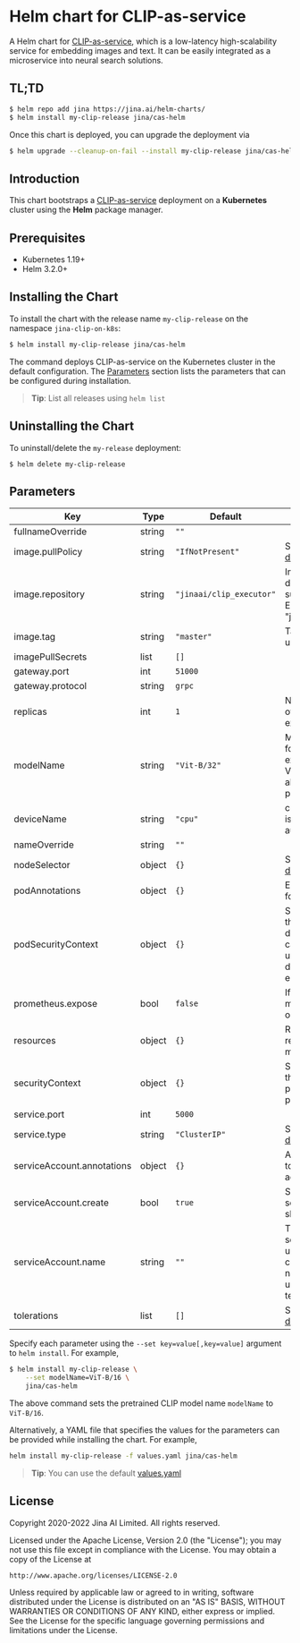 # Helm chart for CLIP-as-service

A Helm chart for [CLIP-as-service](https://clip-as-service.jina.ai/), which is 
a low-latency high-scalability service for embedding images and text. 
It can be easily integrated as a microservice into neural search solutions.


## TL;TD

```bash
$ helm repo add jina https://jina.ai/helm-charts/
$ helm install my-clip-release jina/cas-helm
```

Once this chart is deployed, you can upgrade the deployment via 

```bash
$ helm upgrade --cleanup-on-fail --install my-clip-release jina/cas-helm
```

## Introduction

This chart bootstraps a [CLIP-as-service](https://clip-as-service.jina.ai/) deployment on a **Kubernetes** cluster 
using the **Helm** package manager.

## Prerequisites

- Kubernetes 1.19+
- Helm 3.2.0+

## Installing the Chart

To install the chart with the release name `my-clip-release` on the namespace `jina-clip-on-k8s`:

```bash
$ helm install my-clip-release jina/cas-helm
```

The command deploys CLIP-as-service on the Kubernetes cluster in the default configuration. The [Parameters](#parameters) section lists the parameters that can be configured during installation.

> **Tip**: List all releases using `helm list`

## Uninstalling the Chart

To uninstall/delete the `my-release` deployment:

```console
$ helm delete my-clip-release
```

## Parameters

| Key                        | Type   | Default                  | Description                                                                                                                   |
|----------------------------|--------|--------------------------|-------------------------------------------------------------------------------------------------------------------------------|
| fullnameOverride           | string | `""`                     |                                                                                                                               |
| image.pullPolicy           | string | `"IfNotPresent"`         | See [the kubernetes docs](https://kubernetes.io/docs/concepts/containers/images/#image-pull-policy)                           |
| image.repository           | string | `"jinaai/clip_executor"` | Image to use for deploying, must support ENTRYPOINT[ "jina", "executor" ]                                                     |
| image.tag                  | string | `"master"`               | Tag of the image to use                                                                                                       |
| imagePullSecrets           | list   | `[]`                     |                                                                                                                               |
| gateway.port               | int    | `51000`                  |                                                                                                                               |
| gateway.protocol           | string | `grpc`                   |                                                                                                                               |
| replicas                   | int    | `1`                      | Number of replicas of clip inference executor to serve                                                                        |
| modelName                  | string | `"Vit-B/32"`              | Model name to use for inference execut, default is ViT-B/32. Support all OpenAI released pretrained models                    |
| deviceName                 | string | `"cpu"`                  | cuda or cpu. Default is None means auto-detect.                                                                               |
| nameOverride               | string | `""`                     |                                                                                                                               |
| nodeSelector               | object | `{}`                     | See [the Kubernetes docs](https://kubernetes.io/docs/concepts/scheduling-eviction/assign-pod-node/#nodeselector)              |
| podAnnotations             | object | `{}`                     | Extra annotations for all pods                                                                                                |
| podSecurityContext         | object | `{}`                     | Security context for the pods. The default container can run as any user/group and does not run with elevated                 |
| prometheus.expose          | bool   | `false`                  | If `true`, prometheus metrics are exposed on /metrics                                                                         |
| resources                  | object | `{}`                     | Resource limits and requests for the mlflow pods                                                                              |
| securityContext            | object | `{}`                     | Security context for the containers. Take presedence over podSecurityContext.                                                 |
| service.port               | int    | `5000`                   |                                                                                                                               |
| service.type               | string | `"ClusterIP"`            | See [the Kubernetes docs](https://kubernetes.io/docs/concepts/services-networking/service/#publishing-services-service-types) |
| serviceAccount.annotations | object | `{}`                     | Annotations to add to the service account                                                                                     |
| serviceAccount.create      | bool   | `true`                   | Specifies whether a service account should be created                                                                         |
| serviceAccount.name        | string | `""`                     | The name of the service account to use. If not set and create is true, a name is generated using the fullname template        |
| tolerations                | list   | `[]`                     | See [the Kubernetes docs](https://kubernetes.io/docs/concepts/scheduling-eviction/taint-and-toleration/)                      |


Specify each parameter using the `--set key=value[,key=value]` argument to `helm install`. For example,

```bash
$ helm install my-clip-release \
    --set modelName=ViT-B/16 \
    jina/cas-helm
```

The above command sets the pretrained CLIP model name `modelName` to `ViT-B/16`.


Alternatively, a YAML file that specifies the values for the parameters can be provided while installing the chart. For example,

```bash
helm install my-clip-release -f values.yaml jina/cas-helm
```

> **Tip**: You can use the default [values.yaml](values.yaml)

## License

Copyright 2020-2022 Jina AI Limited.  All rights reserved.

Licensed under the Apache License, Version 2.0 (the "License");
you may not use this file except in compliance with the License.
You may obtain a copy of the License at

    http://www.apache.org/licenses/LICENSE-2.0

Unless required by applicable law or agreed to in writing, software
distributed under the License is distributed on an "AS IS" BASIS,
WITHOUT WARRANTIES OR CONDITIONS OF ANY KIND, either express or implied.
See the License for the specific language governing permissions and
limitations under the License.